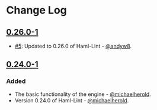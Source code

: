 # Change Log

## [0.26.0-1](https://github.com/michaelherold/codeclimate-haml-lint/tree/v0.24.0-1)

* [#5](https://github.com/michaelherold/codeclimate-haml-lint/pull/5): Updated to 0.26.0 of Haml-Lint - [@andyw8](https://github.com/andyw8).

## [0.24.0-1](https://github.com/michaelherold/codeclimate-haml-lint/tree/v0.24.0-1)

### Added

* The basic functionality of the engine - [@michaelherold](https://github.com/michaelherold).
* Version 0.24.0 of Haml-Lint - [@michaelherold](https://github.com/michaelherold).
